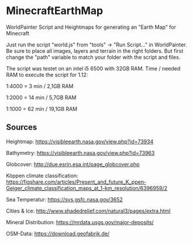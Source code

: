 # MinecraftEarthMap
WorldPainter Script and Heightmaps for generating an "Earth Map" for Minecraft

Just run the script "world.js" from "tools" -> "Run Script..." in WorldPainter.
Be sure to place all images, layers and terrain in the right folders.
But first change the "path" variable to match your folder with the script and files.

The script was testet on an intel i5 6500 with 32GB RAM.
Time / needed RAM to execute the script for 1.12:

1:4000 = 3 min / 2,1GB RAM

1:2000 = 14 min / 5,7GB RAM

1:1000 = 62 min / 19,1GB RAM


## Sources
Heightmap: https://visibleearth.nasa.gov/view.php?id=73934

Bathymetry: https://visibleearth.nasa.gov/view.php?id=73963

Globcover: http://due.esrin.esa.int/page_globcover.php

Köppen climate classification: https://figshare.com/articles/Present_and_future_K_ppen-Geiger_climate_classification_maps_at_1-km_resolution/6396959/2

Sea Temperatur: https://svs.gsfc.nasa.gov/3652

Cities & Ice: http://www.shadedrelief.com/natural3/pages/extra.html

Mineral Distribution: https://mrdata.usgs.gov/major-deposits/

OSM-Data: https://download.geofabrik.de/
